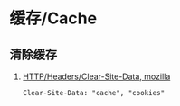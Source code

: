 # 缓存/Cache

## 清除缓存

1. [HTTP/Headers/Clear-Site-Data, mozilla](https://developer.mozilla.org/en-US/docs/Web/HTTP/Headers/Clear-Site-Data)

    ```http
    Clear-Site-Data: "cache", "cookies"
    ```
